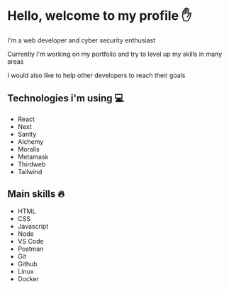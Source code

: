 # Hello, welcome to my profile ✋

I'm a web developer and cyber security enthusiast

Currently i'm working on my portfolio and try to level up my skills in many areas

I would also like to help other developers to reach their goals

## Technologies i'm using 💻
* React
* Next
* Sanity
* Alchemy
* Moralis
* Metamask
* Thirdweb
* Tailwind

## Main skills 🔥
* HTML
* CSS
* Javascript
* Node
* VS Code
* Postman
* Git
* Github
* Linux
* Docker
